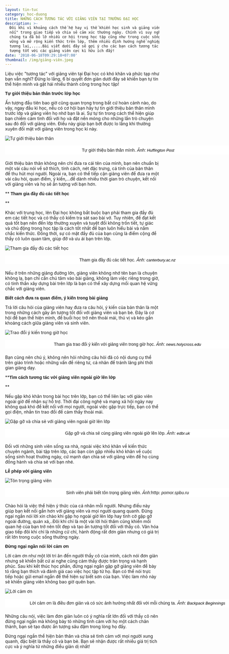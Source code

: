 ```yaml
---
layout: tin-tuc
category: hoc-duong
title: NHỮNG CÁCH TƯƠNG TÁC VỚI GIẢNG VIÊN TẠI TRƯỜNG ĐẠI HỌC
description: >-
  Đôi khi vì khoảng cách thế hệ hay vị thế khiến học sinh và giảng viên khó "kết
  nối" trong giao tiếp và chia sẻ cảm xúc thường ngày. Chính vì suy nghĩ đó mà
  chúng ta đã bỏ lỡ nhiều cơ hội trong học tập cũng như trong cuộc sống như: nắm
  vững và mở rộng kiến thức trên lớp, thêm nhiều định hướng nghề nghiệp trong
  tương lai,.....Bài viết dưới đây sẽ gợi ý cho các bạn cách tương tác và tạo ấn
  tượng tốt với các giảng viên cực kì hữu ích đấy!
date: '2018-06-18T09:29:18+07:00'
thumbnail: /img/giảng-viên.jpeg
---
```

Liệu việc "tương tác" với giảng viên tại Đại học có khó khăn và phức tạp như bạn vẫn nghĩ? Đừng lo lắng, 6 bí quyết đơn giản dưới đây sẽ khiến bạn tự tin thể hiện mình và gặt hái nhiều thành công trong học tập!

<span style="font-size:14px;"><span style="font-family:arial,helvetica,sans-serif;"><strong>Tự giới thiệu bản th&acirc;n trước lớp học</strong></span></span></p>

Ấn tượng đầu tiên bao giờ cũng quan trọng trong bất cứ hoàn cảnh nào, do vậy, ngay đầu kì học, nếu có cơ hội bạn hãy tự tin giới thiệu bản thân mình trước lớp và giảng viên họ nhớ bạn là ai. Sự tự tin trong cách thể hiện giúp bạn chiếm cảm tình đối với họ và đặt nền móng cho những lần trò chuyện sau đó đối với giảng viên. Điều này giúp bạn bớt được lo lắng khi thường xuyên đối mặt với giảng viên trong học kì này.

![Tự giới thiệu bản thân](/img/o-college-professors-facebook.jpg)

<p style="box-sizing: border-box; margin-top: 16px; margin-bottom: 20px; padding: 5px 20px; border: 1px dashed rgb(255, 255, 255); width: 800px; background: none 0px 0px repeat scroll rgb(255, 255, 255); text-align: center;"><span style="font-size:14px;"><span style="font-family:arial,helvetica,sans-serif;">&nbsp;Tự giới thiệu bản th&acirc;n m&igrave;nh. <em>Ảnh: </em></span></span><em><a class="o5rIVb irc_hol i3724 irc_lth" data-noload="" data-ved="2ahUKEwiFrOe-ndzbAhUBjZQKHZcNCx8QjB16BAgBEAQ" href="https://www.huffingtonpost.com/keith-m-parsons/message-to-my-freshman-st_b_7275016.html" jsaction="mousedown:irc.rl;keydown:irc.rlk" rel="noopener" style="text-decoration-line: none; color: rgb(125, 125, 125); cursor: pointer; font-family: arial, sans-serif; font-size: 13px; background-color: rgb(34, 34, 34);" tabindex="0" target="_blank"><span style="color:#000000;"><span class="irc_ho" dir="ltr" style="unicode-bidi: isolate; margin-right: -2px; padding-right: 2px;"><span style="background-color:#FFFFFF;">Huffington Post</span></span></span></a></em></p>

Giới thiệu bản thân không nên chỉ đưa ra cái tên của mình, bạn nên chuẩn bị một vài câu nói về sở thích, tính cách, nét đặc trưng, cá tính của bản thân để thu hút mọi người. Ngoài ra, bạn có thể tiếp cận giảng viên để đưa ra một vài câu hỏi, quan điểm, ý kiến,...để dành nhiều thời gian trò chuyện, kết nối với giảng viên và họ sẽ ấn tượng với bạn hơn.

** <span style="font-size:14px;"><span style="font-family:arial,helvetica,sans-serif;"><strong>Tham gia đầy đủ c&aacute;c tiết học</strong></span></span></p>
**

Khác với trung học, lên Đại học không bắt buộc bạn phải tham gia đầy đủ em các tiết học và có thầy cô kiểm tra sát sao bài vở. Tuy nhiên, để đạt kết quả tốt bạn nên đến lớp thường xuyên và tuyệt đối không trốn tiết, tự giác và chủ động trong học tập là cách tốt nhất để bạn luôn hiểu bài và nắm chắc kiến thức. Đồng thời, sự có mặt đầy đủ của bạn cũng là điểm cộng để thầy cô luôn quan tâm, giúp đỡ và ưu ái bạn trên lớp.

![Tham gia đầy đủ các tiết học](/img/uc-open-day-2016-lecture-theatre.jpg)

<p style="box-sizing: border-box; margin-top: 16px; margin-bottom: 20px; padding: 5px 20px; border: 1px dashed rgb(255, 255, 255); width: 800px; background: none 0px 0px repeat scroll rgb(255, 255, 255); text-align: center;"><span style="font-size:14px;"><span style="font-family:arial,helvetica,sans-serif;">Tham gia đầy đủ c&aacute;c tiết học. <em>Ảnh:<span style="color:#000000;"><span style="background-color:#FFFFFF;"> </span></span><a class="o5rIVb irc_hol i3724 irc_lth" data-noload="" data-ved="2ahUKEwis9c6Yn9zbAhVFnJQKHbRBAHQQjB16BAgBEAQ" href="http://www.canterbury.ac.nz/arts/qualifications-and-courses/lifelong-learning/" jsaction="mousedown:irc.rl;keydown:irc.rlk" rel="noopener" style="text-decoration-line: none; color: rgb(125, 125, 125); cursor: pointer; font-family: arial, sans-serif; font-size: 13px; background-color: rgb(34, 34, 34);" tabindex="0" target="_blank"><span style="color:#000000;"><span class="irc_ho" dir="ltr" style="unicode-bidi: isolate; margin-right: -2px; padding-right: 2px;"><span style="background-color:#FFFFFF;">canterbury.ac.nz</span></span></span></a></em></span></span></p>

Nếu ở trên những giảng đường lớn, giảng viên không nhớ tên bạn  là chuyện không lạ, bạn chỉ cần chú tâm vào bài giảng, không làm việc riêng trong giờ, có tinh thần xây dựng bài trên lớp là bạn có thể xây dựng mối quan hệ  vững chắc với giảng viên.

<strong><span style="font-size:14px;"><span style="font-family:arial,helvetica,sans-serif;">Biết c&aacute;ch đưa ra quan điểm, &yacute; kiến trong b&agrave;i giảng</span></span></strong></p>

Trả lời câu hỏi của giảng viên hay đưa ra câu hỏi, ý kiến của bản thân là một trong những cách gây ấn tượng tốt đối với giảng viên và bạn bè. Đây là cơ hội để bạn thể hiện mình, để buổi học trở nên thoải mái, thú vị và kéo gần khoảng cách giữa giảng viên và sinh viên.

![Trao đổi ý kiến trong giờ học](/img/teachforamerica.jpg)

<p style="box-sizing: border-box; margin-top: 16px; margin-bottom: 20px; padding: 5px 20px; border: 1px dashed rgb(255, 255, 255); width: 800px; background: none 0px 0px repeat scroll rgb(255, 255, 255); text-align: center;"><span style="font-size:14px;"><span style="font-family:arial,helvetica,sans-serif;">Tham gia trao đổi &yacute; kiến với giảng vi&ecirc;n trong giờ học. <em>Ảnh:<span style="color:#000000;"><span style="background-color:#FFFFFF;"> </span></span><a class="o5rIVb irc_hol i3724 irc_lth" data-noload="" data-ved="2ahUKEwiqpdXvn9zbAhVDkZQKHbOHDH8QjB16BAgBEAQ" href="https://news.holycross.edu/blog/2012/09/17/fourteen-holy-cross-graduates-join-teach-for-america/" jsaction="mousedown:irc.rl;keydown:irc.rlk" rel="noopener" style="text-decoration-line: none; color: rgb(125, 125, 125); cursor: pointer; font-family: arial, sans-serif; font-size: 13px; background-color: rgb(34, 34, 34);" tabindex="0" target="_blank"><span style="color:#000000;"><span class="irc_ho" dir="ltr" style="unicode-bidi: isolate; margin-right: -2px; padding-right: 2px;"><span style="background-color:#FFFFFF;">news.holycross.edu</span></span></span></a></em></span></span></p>

Bạn cũng nên chú ý, không nên hỏi những câu hỏi đã có nội dung cụ thể trên giáo trình hoặc những vấn đề riêng tư, cá nhân để tránh lãng phí thời gian giảng dạy.

**<strong><span style="font-size:14px;"><span style="font-family:arial,helvetica,sans-serif;">T&igrave;m c&aacute;ch tương t&aacute;c với giảng vi&ecirc;n ngo&agrave;i giờ l&ecirc;n lớp</span></span></strong></p>
**

Nếu gặp khó khăn trong bài học trên lớp, bạn có thể liên lạc với giáo viên ngoài giờ để nhận sự hỗ trợ. Thời đại công nghệ và mạng xã hội ngày nay không quá khó để kết nối với mọi người, ngoài việc gặp trực tiếp, bạn có thể gọi điện, nhắn tin trao đổi để cảm thấy thoải mái. 

![Gặp gỡ và chia sẻ với giảng viên ngoài giờ lên lớp](/img/supervision_resize.jpg)

<p style="box-sizing: border-box; margin-top: 16px; margin-bottom: 20px; padding: 5px 20px; border: 1px dashed rgb(255, 255, 255); width: 800px; background: none 0px 0px repeat scroll rgb(255, 255, 255); text-align: center;"><span style="font-size:14px;"><span style="font-family:arial,helvetica,sans-serif;">Gặp gỡ v&agrave; chia sẻ c&ugrave;ng giảng vi&ecirc;n ngo&agrave;i giờ l&ecirc;n lớp. <em>Ảnh:<span style="color:#000000;"><span style="background-color:#FFFFFF;"> </span></span><a class="o5rIVb irc_hol i3724 irc_lth" data-noload="" data-ved="2ahUKEwj695iuodzbAhWiCqYKHdLdB_4QjB16BAgBEAQ" href="https://www.edbr.uk/itinerary/cambridge/" jsaction="mousedown:irc.rl;keydown:irc.rlk" rel="noopener" style="text-decoration-line: none; color: rgb(125, 125, 125); cursor: pointer; font-family: arial, sans-serif; font-size: 13px; background-color: rgb(34, 34, 34);" tabindex="0" target="_blank"><span style="color:#000000;"><span class="irc_ho" dir="ltr" style="unicode-bidi: isolate; margin-right: -2px; padding-right: 2px;"><span style="background-color:#FFFFFF;">edbr.uk</span></span></span></a></em></span></span></p>

Đối với những sinh viên sống xa nhà, ngoài việc khó khăn về kiến thức chuyên ngành, bài tập trên lớp, các bạn còn gặp nhiều khó khăn về cuộc sống sinh hoạt thường ngày, cứ mạnh dạn chia sẻ với giảng viên để họ cùng đồng hành và chia sẻ với  bạn nhé.

 <span style="font-family:arial,helvetica,sans-serif;"><span style="font-size: 14px;"><b>Lễ ph&eacute;p với giảng vi&ecirc;n</b></span></span></p>

![Tôn trọng giảng viên](/img/57.jpg)

<p style="box-sizing: border-box; margin-top: 16px; margin-bottom: 20px; padding: 5px 20px; border: 1px dashed rgb(255, 255, 255); width: 800px; background: none 0px 0px repeat scroll rgb(255, 255, 255); text-align: center;"><span style="font-size:14px;"><span style="font-family:arial,helvetica,sans-serif;">Sinh vi&ecirc;n phải biết t&ocirc;n trọng giảng vi&ecirc;n. <em>Ảnh:</em></span></span>http:<em><span style="font-size:14px;"><span style="font-family:arial,helvetica,sans-serif;"> pomor.spbu.ru</span></span></em></p>

Chào hỏi là việc thể hiện ý thức của cá nhân mỗi người. Nhưng điều này giúp bạn kết nối gần hơn với giảng viên và mọi người quang quanh. Đừng ngại ngần nói lời xin chào khi gặp họ ngoài giờ lên lớp hay tình cờ gặp gỡ ngoài đường, quán xá,..Đôi khi chỉ là một vài lời hỏi thăm cũng khiến mối quan hệ của bạn trở nên tốt đẹp và tạo ấn tượng tốt đối với thầy cô. Văn hóa giao tiếp đôi khi chỉ là những cử chỉ, hành động rất đơn giản nhưng có giá trị rất lớn trong cuộc sống thường ngày.

<p><strong><span style="font-size:14px;"><span style="font-family:arial,helvetica,sans-serif;">Đừng ngại ngần n&oacute;i lời cảm ơn</span></span></strong></p>

Lời cảm ơn như một lời tri ân đến người thầy cô của mình, cách nói đơn giản nhưng sẽ khiến bất cứ ai nghe cũng cảm thấy được trân trọng và hạnh phúc. Sau khi kết thúc học phần, đừng ngại ngần gặp gỡ giảng viên để bày tỏ rằng bạn thích và đánh giá cao việc học tập từ họ. Bạn có thể nói trực tiếp hoặc gửi email ngắn để thể hiện sự biết sơn của bạn. Việc làm nhỏ này sẽ khiến giảng viên không bao giờ quên bạn.

![Lời cảm ơn](/img/thanks-teachers.jpg)

<p style="box-sizing: border-box; margin-top: 16px; margin-bottom: 20px; padding: 5px 20px; border: 1px dashed rgb(255, 255, 255); width: 800px; background: none 0px 0px repeat scroll rgb(255, 255, 255); text-align: center;"><span style="font-size:14px;"><span style="font-family:arial,helvetica,sans-serif;">Lời cảm ơn l&agrave; điều đơn giản v&agrave; c&oacute; sức ảnh hưởng nhất đối với mỗi ch&uacute;ng ta. <em>Ảnh:&nbsp;<a class="o5rIVb irc_hol i3724 irc_lth" data-noload="" data-ved="2ahUKEwiP6bC-r9zbAhXGEqYKHe_RA7IQjB16BAgBEAQ" href="https://backpackbeginnings.org/blog_teacher_appreciation2017/" jsaction="mousedown:irc.rl;keydown:irc.rlk" rel="noopener" style="text-decoration-line: none; color: rgb(125, 125, 125); cursor: pointer; font-family: arial, sans-serif; font-size: 13px; background-color: rgb(34, 34, 34);" tabindex="0" target="_blank"><span style="color:#000000;"><span class="irc_ho" dir="ltr" style="unicode-bidi: isolate; margin-right: -2px; padding-right: 2px;"><span style="background-color:#FFFFFF;">Backpack Beginnings</span></span></span></a></em></span></span></p>

Những câu nói, việc làm đơn giản luôn có ý nghĩa rất lớn đối với thầy cô nên đừng ngại ngần mà không bày tỏ những tình cảm với họ một cách chân thành, bạn sẽ tạo được ấn tượng sâu đậm trong lòng họ đấy.

Đừng ngại ngần thể hiện bản thân và chia sẻ tình cảm với mọi người xung quanh, đặc biệt là thầy cô và bạn bè. Bạn sẽ nhận được rất nhiều giá trị tích cực và ý nghĩa từ những điều giản dị nhất!
